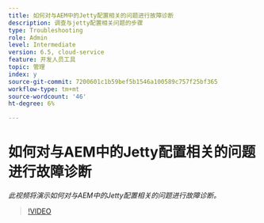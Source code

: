 ```yaml
---
title: 如何对与AEM中的Jetty配置相关的问题进行故障诊断
description: 调查与jetty配置相关问题的步骤
type: Troubleshooting
role: Admin
level: Intermediate
version: 6.5, cloud-service
feature: 开发人员工具
topic: 管理
index: y
source-git-commit: 7200601c1b59bef5b1546a100589c757f25bf365
workflow-type: tm+mt
source-wordcount: '46'
ht-degree: 6%

---
```


# 如何对与AEM中的Jetty配置相关的问题进行故障诊断

*此视频将演示如何对与AEM中的Jetty配置相关的问题进行故障诊断。*

>[!VIDEO](https://video.tv.adobe.com/v/335470?quality=9&learn=on)

